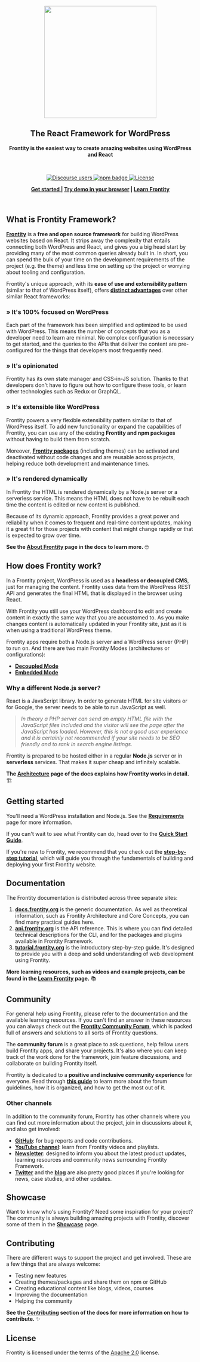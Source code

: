 <br>
<div align="center">
  <a href="https://frontity.org/">
  <img src="https://frontity.org/wp-content/uploads/2020/02/frontity-blue-logo.svg"
    width="300px"
  /> </a>
</div>
<h2 align="center">The React Framework for WordPress</h2>
<p align="center"><b>Frontity is the easiest way to create amazing websites using WordPress and React</b></p>
<br>
<p align="center">
<a href="https://community.frontity.org/">
    <img src="https://img.shields.io/discourse/users?color=blue&label=Join%20the%20community&server=https%3A%2F%2Fcommunity.frontity.org%2F&style=for-the-badge&labelColor=000000" alt="Discourse users" /> <a href="https://codesandbox.io/s/github/frontity/frontity-template"> <a href="https://www.npmjs.com/package/frontity">
    <img src="https://img.shields.io/npm/v/frontity?color=F76D64&style=for-the-badge&labelColor=000000" alt="npm badge" /> </a> <a href="https://github.com/frontity/frontity/blob/master/LICENSE">
    <img src="https://img.shields.io/badge/license-Apache%202-lightgrey?color=936AF4&label=license&style=for-the-badge&labelColor=000000" alt="License" />
  </a>
<p/>
<p align="center"><b>
  <a href="https://docs.frontity.org/getting-started/quick-start-guide">Get started </a> |
  <a href="https://codesandbox.io/s/github/frontity/frontity-template">Try demo in your browser</a> |
  <a href="https://frontity.org/learn/">Learn Frontity</a> 
  </b>
</p>
<br>

## What is Frontity Framework?

[**Frontity**](https://frontity.org/) is a **free and open source framework** for building WordPress websites based on React. It strips away the complexity that entails connecting both WordPress and React, and gives you a big head start by providing many of the most common queries already built in. In short, you can spend the bulk of your time on the development requirements of the project (e.g. the theme) and less time on setting up the project or worrying about tooling and configuration.

Frontity's unique approach, with its **ease of use and extensibility pattern** (similar to that of WordPress itself), offers [**distinct advantages**](https://docs.frontity.org/about#key-differences-from-other-react-frameworks) over other similar React frameworks:

### » It's 100% focused on WordPress

Each part of the framework has been simplified and optimized to be used with WordPress. This means the number of concepts that you as a developer need to learn are minimal. No complex configuration is necessary to get started, and the queries to the APIs that deliver the content are pre-configured for the things that developers most frequently need.

### » It's opinionated

Frontity has its own state manager and CSS-in-JS solution. Thanks to that developers don't have to figure out how to configure these tools, or learn other technologies such as Redux or GraphQL.

### » It's extensible like WordPress

Frontity powers a very flexible extensibility pattern similar to that of WordPress itself. To add new functionality or expand the capabilities of Frontity, you can use any of the existing **Frontity and npm packages** without having to build them from scratch.

Moreover, [**Frontity packages**](https://api.frontity.org/frontity-packages) (including themes) can be activated and deactivated without code changes and are reusable across projects, helping reduce both development and maintenance times.

### » It's rendered dynamically

In Frontity the HTML is rendered dynamically by a Node.js server or a serverless service. This means the HTML does not have to be rebuilt each time the content is edited or new content is published.

Because of its dynamic approach, Frontity provides a great power and reliability when it comes to frequent and real-time content updates, making it a great fit for those projects with content that might change rapidly or that is expected to grow over time.

**See the [About Frontity](https://docs.frontity.org/about) page in the docs to learn more.** 🤓


## How does Frontity work?

In a Frontity project, WordPress is used as a **headless or decoupled CMS**, just for managing the content. Frontity uses data from the WordPress REST API and generates the final HTML that is displayed in the browser using React.

With Frontity you still use your WordPress dashboard to edit and create content in exactly the same way that you are accustomed to. As you make changes content is automatically updated in your Frontity site, just as it is when using a traditional WordPress theme.

Frontity apps require both a Node.js server and a WordPress server (PHP) to run on. And there are two main Frontity Modes (architectures or configurations):

- [**Decoupled Mode**](https://docs.frontity.org/architecture/decoupled-mode)
- [**Embedded Mode**](https://docs.frontity.org/architecture/embedded-mode)

### Why a different Node.js server?

React is a JavaScript library. In order to generate HTML for site visitors or for Google, the server needs to be able to run JavaScript as well.

> _In theory a PHP server can send an empty HTML file with the JavaScript files included and the visitor will see the page after the JavaScript has loaded. However, this is not a good user experience and it is certainly not recommended if your site needs to be SEO friendly and to rank in search engine listings._

Frontity is prepared to be hosted either in a regular **Node.js** server or in **serverless** services. That makes it super cheap and infinitely scalable.

**The [Architecture](https://docs.frontity.org/architecture) page of the docs explains how Frontity works in detail.** 🏗


## Getting started

You'll need a WordPress installation and Node.js. See the [**Requirements**](https://docs.frontity.org/getting-started#requirements) page for more information.

If you can't wait to see what Frontity can do, head over to the [**Quick Start Guide**](https://docs.frontity.org/getting-started/quick-start-guide).

If you're new to Frontity, we recommend that you check out the [**step-by-step tutorial**](https://tutorial.frontity.org/), which will guide you through the fundamentals of building and deploying your first Frontity website.

## Documentation

The Frontity documentation is distributed across three separate sites:

1. [**docs.frontity.org**](https://docs.frontity.org/) is the generic documentation. As well as theoretical information, such as Frontity Architecture and Core Concepts, you can find many practical guides here.
2. [**api.frontity.org**](https://api.frontity.org/) is the API reference. This is where you can find detailed technical descriptions for the CLI, and for the packages and plugins available in Frontity Framework.
3. [**tutorial.frontity.org**](https://tutorial.frontity.org/) is the introductory step-by-step guide. It's designed to provide you with a deep and solid understanding of web development using Frontity.

**More learning resources, such as videos and example projects, can be found in the [Learn Frontity](https://frontity.org/learn/) page.** 📚

## Community

For general help using Frontity, please refer to the documentation and the available learning resources. If you can't find an answer in these resources you can always check out the [**Frontity Community Forum**](https://community.frontity.org/), which is packed full of answers and solutions to all sorts of Frontity questions.

The **community forum** is a great place to ask questions, help fellow users build Frontity apps, and share your projects. It's also where you can keep track of the work done for the framework, join feature discussions, and collaborate on building Frontity itself.

Frontity is dedicated to a **positive and inclusive community experience** for everyone. Read through [**this guide**](https://community.frontity.org/t/frontity-community-forum-users-guide/4399) to learn more about the forum guidelines, how it is organized, and how to get the most out of it.

### Other channels

In addition to the community forum, Frontity has other channels where you can find out more information about the project, join in discussions about it, and also get involved:

- [**GitHub**](https://github.com/frontity/frontity): for bug reports and code contributions.
- [**YouTube channel**](https://www.youtube.com/c/Frontity/): learn from Frontity videos and playlists.
- [**Newsletter**](https://frontity.org/newsletter/): designed to inform you about the latest product updates, learning resources and community news surrounding Frontity Framework.
- [**Twitter**](https://twitter.com/frontity) and the [**blog**](https://frontity.org/blog/) are also pretty good places if you're looking for news, case studies, and other updates.

## Showcase

Want to know who's using Frontity? Need some inspiration for your project? The community is always building amazing projects with Frontity, discover some of them in the [**Showcase**](https://frontity.org/showcase/) page.

## Contributing

There are different ways to support the project and get involved. These are a few things that are always welcome:

* Testing new features
* Creating themes/packages and share them on npm or GitHub
* Creating educational content like blogs, videos, courses
* Improving the documentation
* Helping the community

**See the [Contributing](https://docs.frontity.org/contributing) section of the docs for more information on how to contribute.** ✨

## License

Frontity is licensed under the terms of the [Apache 2.0](https://github.com/frontity/frontity/blob/master/LICENSE) license.

